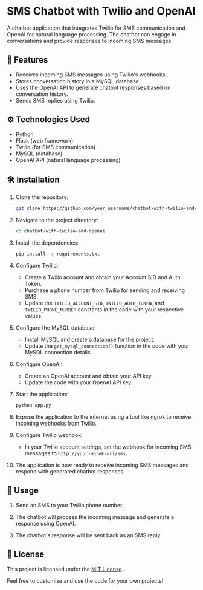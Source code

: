 # SMS Chatbot with Twilio and OpenAI

A chatbot application that integrates Twilio for SMS communication and OpenAI for natural language processing. The chatbot can engage in conversations and provide responses to incoming SMS messages.

## 📝 Features

- Receives incoming SMS messages using Twilio's webhooks.
- Stores conversation history in a MySQL database.
- Uses the OpenAI API to generate chatbot responses based on conversation history.
- Sends SMS replies using Twilio.

## ⚙️ Technologies Used

- Python
- Flask (web framework)
- Twilio (for SMS communication)
- MySQL (database)
- OpenAI API (natural language processing)

## 🛠️ Installation

1. Clone the repository:

   ```bash
   git clone https://github.com/your_username/chatbot-with-twilio-and-openai.git
   ```

2. Navigate to the project directory:

   ```bash
   cd chatbot-with-twilio-and-openai
   ```

3. Install the dependencies:

   ```bash
   pip install -r requirements.txt
   ```

4. Configure Twilio:

   - Create a Twilio account and obtain your Account SID and Auth Token.
   - Purchase a phone number from Twilio for sending and receiving SMS.
   - Update the `TWILIO_ACCOUNT_SID`, `TWILIO_AUTH_TOKEN`, and `TWILIO_PHONE_NUMBER` constants in the code with your respective values.

5. Configure the MySQL database:

   - Install MySQL and create a database for the project.
   - Update the `get_mysql_connection()` function in the code with your MySQL connection details.

6. Configure OpenAI:

   - Create an OpenAI account and obtain your API key.
   - Update the code with your OpenAI API key.

7. Start the application:

   ```bash
   python app.py
   ```

8. Expose the application to the internet using a tool like ngrok to receive incoming webhooks from Twilio.

9. Configure Twilio webhook:

   - In your Twilio account settings, set the webhook for incoming SMS messages to `http://your-ngrok-url/sms`.

10. The application is now ready to receive incoming SMS messages and respond with generated chatbot responses.

## 🚀 Usage

1. Send an SMS to your Twilio phone number.

2. The chatbot will process the incoming message and generate a response using OpenAI.

3. The chatbot's response will be sent back as an SMS reply.

## 📄 License

This project is licensed under the [MIT License](LICENSE).

Feel free to customize and use the code for your own projects!
